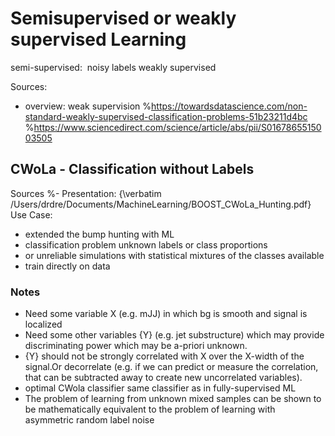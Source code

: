 # Semisupervised or weakly supervised Learning
semi-supervised: 
noisy labels
weakly supervised

Sources:

- overview: weak supervision
%https://towardsdatascience.com/non-standard-weakly-supervised-classification-problems-51b23211d4bc
%https://www.sciencedirect.com/science/article/abs/pii/S0167865515003505

  

## CWoLa - Classification without Labels

Sources
%- Presentation: {\verbatim /Users/drdre/Documents/MachineLearning/BOOST_CWoLa_Hunting.pdf}
Use Case:

- extended the bump hunting with ML
- classification problem unknown labels or class proportions
- or unreliable simulations with statistical mixtures of the classes available
- train directly on data

### Notes
- Need some variable X (e.g. mJJ) in which bg is smooth and signal is localized
- Need some other variables {Y} (e.g. jet substructure) which may provide discriminating power which may be a-priori unknown.
- {Y} should not be strongly correlated with X over the X-width of the signal.Or decorrelate (e.g. if we can predict or measure the correlation, that can be subtracted away to create new uncorrelated variables).
- optimal CWola classifier same classifier as in fully-supervised ML
- The problem of learning from unknown mixed samples can be shown to be mathematically equivalent to the problem of learning with asymmetric random label noise

